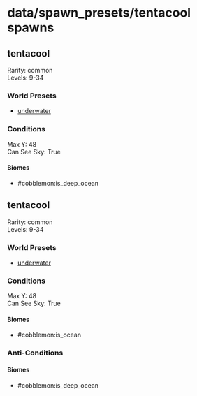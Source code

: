 # data/spawn_presets/tentacool spawns  
  
## tentacool  
Rarity: common  
Levels: 9-34  
  
### World Presets  
* [underwater](/data/world_presets/underwater.md)  
  
### Conditions  
Max Y: 48  
Can See Sky: True  
  
#### Biomes  
  * #cobblemon:is_deep_ocean
  
  
## tentacool  
Rarity: common  
Levels: 9-34  
  
### World Presets  
* [underwater](/data/world_presets/underwater.md)  
  
### Conditions  
Max Y: 48  
Can See Sky: True  
  
#### Biomes  
  * #cobblemon:is_ocean
  
  
### Anti-Conditions  
  
#### Biomes  
  * #cobblemon:is_deep_ocean
  
